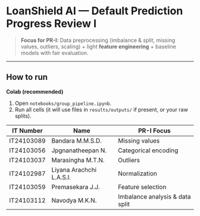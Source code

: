 # LoanShield AI — Default Prediction Progress Review I 

> **Focus for PR-I:** Data preprocessing (imbalance & split, missing values, outliers, scaling) + light **feature engineering** + baseline models with fair evaluation.

---

## How to run
**Colab (recommended)**
1. Open `notebooks/group_pipeline.ipynb`.
2. Run all cells (it will use files in `results/outputs/` if present, or your raw splits).


| IT Number  | Name                     | PR-I Focus                                 |
| ---------- | ------------------------ | ------------------------------------------ |
| IT24103089 | Bandara M.M.S.D.         | Missing values                             |
| IT24103056 | Jpgnanatheepan N.        | Categorical encoding                       |
| IT24103037 | Marasingha M.T.N.        | Outliers                                   |
| IT24102987 | Liyana Arachchi L.A.S.I. | Normalization                              |
| IT24103059 | Premasekara J.J.         | Feature selection                          |
| IT24103112 | Navodya M.K.N.           | Imbalance analysis & data split            |
